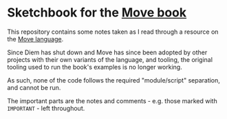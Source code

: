 # Sketchbook for the [Move book](https://move-book.com/index.html)

This repository contains some notes taken as I read through a resource on the [Move
language](https://diem-developers-components.netlify.app/papers/diem-move-a-language-with-programmable-resources/2020-05-26.pdf).

Since Diem has shut down and Move has since been adopted by other projects with their own variants
of the language, and tooling, the original tooling used to run the book's examples is no longer
working.

As such, none of the code follows the required "module/script" separation, and cannot be run.

The important parts are the notes and comments - e.g. those marked with `IMPORTANT` - left throughout.